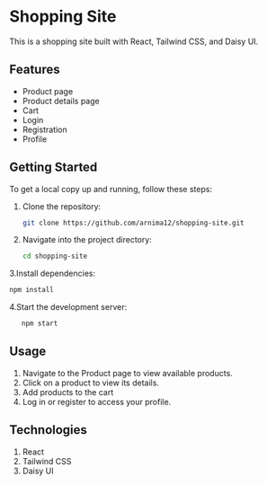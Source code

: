 # Shopping Site

This is a shopping site built with React, Tailwind CSS, and Daisy UI.

## Features

- Product page
- Product details page
- Cart
- Login
- Registration
- Profile

## Getting Started

To get a local copy up and running, follow these steps:

1. Clone the repository:
   ```sh
   git clone https://github.com/arnima12/shopping-site.git

2. Navigate into the project directory:
   ```sh
   cd shopping-site
3.Install dependencies:
   ```sh
   npm install
   ```
4.Start the development server:
```sh
   npm start
   ```

## Usage
1. Navigate to the Product page to view available products.
2. Click on a product to view its details.
3. Add products to the cart 
4. Log in or register to access your profile.
## Technologies
1. React
2. Tailwind CSS
3. Daisy UI 
